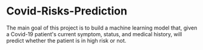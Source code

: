 # Covid-Risks-Prediction
The main goal of this project is to build a machine learning model that, given a Covid-19 patient's current symptom, status, and medical history, will predict whether the patient is in high risk or not.
